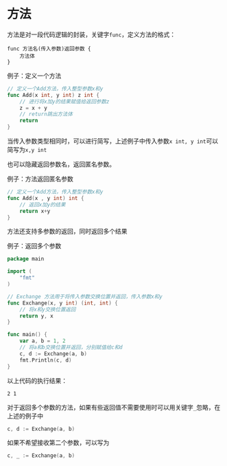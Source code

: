 # 方法

方法是对一段代码逻辑的封装，关键字`func`，定义方法的格式：

```text
func 方法名(传入参数)返回参数 {
    方法体
}
```

例子：定义一个方法

```go
// 定义一个Add方法，传入整型参数x和y
func Add(x int, y int) z int {
    // 进行将x加y的结果赋值给返回参数z
    z = x + y
    // return跳出方法体
    return
}
```

当传入参数类型相同时，可以进行简写，上述例子中传入参数`x int, y int`可以简写为`x,y int`

也可以隐藏返回参数名，返回匿名参数。

例子：方法返回匿名参数

```go
// 定义一个Add方法，传入整型参数x和y
func Add(x , y int) int {
    // 返回x加y的结果
    return x+y
}
```

方法还支持多参数的返回，同时返回多个结果

例子：返回多个参数

```go
package main

import (
	"fmt"
)

// Exchange 方法用于将传入参数交换位置并返回，传入参数x和y
func Exchange(x, y int) (int, int) {
	// 将x和y交换位置返回
	return y, x
}

func main() {
	var a, b = 1, 2
	// 将a和b交换位置并返回，分别赋值给c和d
	c, d := Exchange(a, b)
	fmt.Println(c, d)
}
```

以上代码的执行结果：

```text
2 1
```

对于返回多个参数的方法，如果有些返回值不需要使用时可以用关键字`_`忽略，在上述的例子中

```go
c, d := Exchange(a, b)
```

如果不希望接收第二个参数，可以写为

```go
c, _ := Exchange(a, b)
```



